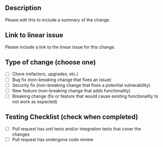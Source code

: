 ## Description

Please edit this to include a summary of the change.

## Link to linear issue

Please include a link to the linear issue for this change.

## Type of change (choose one)

- [ ] Chore (refactors, upgrades, etc.)
- [ ] Bug fix (non-breaking change that fixes an issue)
- [ ] Security fix (non-breaking change that fixes a potential vulnerability)
- [ ] New feature (non-breaking change that adds functionality)
- [ ] Breaking change (fix or feature that would cause existing functionality to not work as expected)

## Testing Checklist (check when completed)

- [ ] Pull request has unit tests and/or integration tests that cover the changes
- [ ] Pull request has undergone code review
